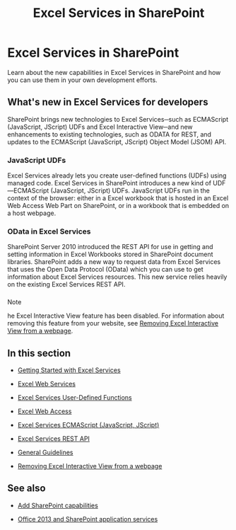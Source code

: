 ﻿---
title: Excel Services in SharePoint
ms.date: 09/25/2017
ms.prod: sharepoint
ms.assetid: f7e13fcb-a86a-4a1e-af59-3bace98ce9d7
---


# Excel Services in SharePoint
Learn about the new capabilities in Excel Services in SharePoint and how you can use them in your own development efforts.
## What's new in Excel Services for developers
<a name="xlsWhatsNew"> </a>

SharePoint brings new technologies to Excel Services─such as ECMAScript (JavaScript, JScript) UDFs and Excel Interactive View─and new enhancements to existing technologies, such as ODATA for REST, and updates to the ECMAScript (JavaScript, JScript) Object Model (JSOM) API.
  
    
    

### JavaScript UDFs
<a name="xlsJsUdfs"> </a>

Excel Services already lets you create user-defined functions (UDFs) using managed code. Excel Services in SharePoint introduces a new kind of UDF—ECMAScript (JavaScript, JScript) UDFs. JavaScript UDFs run in the context of the browser: either in a Excel workbook that is hosted in an Excel Web Access Web Part on SharePoint, or in a workbook that is embedded on a host webpage. 
  
    
    

### OData in Excel Services
<a name="xlsOdata"> </a>

SharePoint Server 2010 introduced the REST API for use in getting and setting information in Excel Workbooks stored in SharePoint document libraries. SharePoint adds a new way to request data from Excel Services that uses the Open Data Protocol (OData) which you can use to get information about Excel Services resources. This new service relies heavily on the existing Excel Services REST API.
  
    
    

### 
<a name="xlsOdata"> </a>

> [!NOTE]
> he Excel Interactive View feature has been disabled. For information about removing this feature from your website, see  [Removing Excel Interactive View from a webpage](removing-excel-interactive-view-from-a-webpage.md). 
  
    
    


## In this section
<a name="xlsWhatsNew"> </a>


-  [Getting Started with Excel Services](getting-started-with-excel-services.md)
    
  
-  [Excel Web Services](excel-web-services.md)
    
  
-  [Excel Services User-Defined Functions](excel-services-user-defined-functions.md)
    
  
-  [Excel Web Access](excel-web-access.md)
    
  
-  [Excel Services ECMAScript (JavaScript, JScript)](excel-services-ecmascript-javascript-jscript.md)
    
  
-  [Excel Services REST API](excel-services-rest-api.md)
    
  
-  [General Guidelines](general-guidelines.md)
    
  
-  [Removing Excel Interactive View from a webpage](removing-excel-interactive-view-from-a-webpage.md)
    
  

## See also
<a name="bk_addresources"> </a>


-  [Add SharePoint capabilities](add-sharepoint-capabilities.md)
    
  
-  [Office 2013 and SharePoint application services](office-and-sharepoint-application-services.md)
    
  

  
    
    

